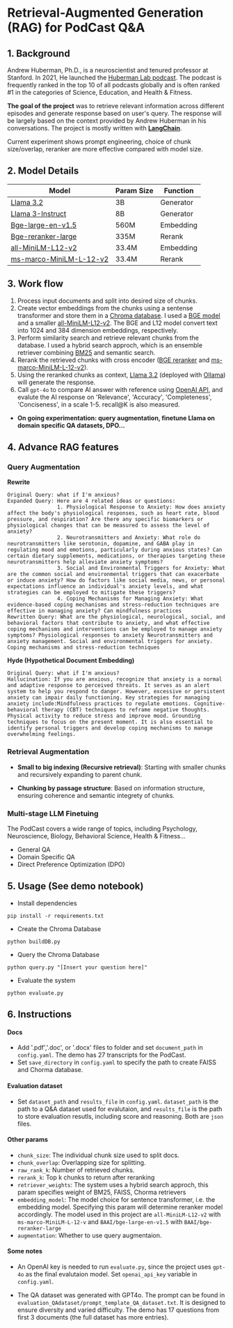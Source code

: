 # Retrieval-Augmented Generation (RAG) for PodCast Q&A
## 1. Background

Andrew Huberman, Ph.D., is a neuroscientist and tenured professor at Stanford.
In 2021, He launched the [Huberman Lab podcast](https://www.hubermanlab.com/about). The podcast is frequently ranked in the top 10 of all podcasts globally and is often ranked #1 in the categories of Science, Education, and Health & Fitness.

**The goal of the project** was to retrieve relevant information across different  episodes and generate response based on user's query. The response will be  largely based on the context provided by Andrew Huberman in his conversations. The project is mostly written with [**LangChain**](https://www.langchain.com/).

Current experiment shows prompt engineering, choice of chunk size/overlap, reranker are more effective compared with model size.
## 2. Model Details
| Model             | Param Size    | Function |
| ----------------- | ------------  | ------- |
|  [Llama 3.2](https://ollama.com/library/llama3.2)       | 3B             |Generator      
|  [Llama 3-Instruct](https://ollama.com/library/llama3)   | 8B           |Generator    
|  [Bge-large-en-v1.5](https://huggingface.co/BAAI/bge-large-en-v1.5)  | 560M    |Embedding  
|  [Bge-reranker-large](https://huggingface.co/BAAI/bge-reranker-large) |335M     |Rerank  
|  [all-MiniLM-L12-v2](https://huggingface.co/sentence-transformers/all-MiniLM-L12-v2)       | 33.4M   |Embedding 
| [ms-marco-MiniLM-L-12-v2](https://huggingface.co/cross-encoder/ms-marco-MiniLM-L-12-v2)  | 33.4M   |Rerank    


## 3. Work flow
1. Process input documents and split into desired size of chunks.
2. Create vector embeddings from the chunks using a sentense transformer and store them in a [Chroma database](https://github.com/chroma-core/chroma). I used a [BGE model](https://github.com/FlagOpen/FlagEmbedding/tree/master) and a smaller [all-MiniLM-L12-v2](https://huggingface.co/sentence-transformers/all-MiniLM-L12-v2). The BGE and L12 model convert text into  1024 and 384 dimension embeddings, respectively. 
3. Perform similarity search and retrieve relevant chunks from the database. I used a hybrid search approch, which is an ensemble retriever combining [BM25](https://python.langchain.com/docs/integrations/retrievers/bm25/) and semantic search.
4. Rerank the retrieved chunks with cross encoder ([BGE reranker](https://huggingface.co/BAAI/bge-reranker-large) and [ms-marco-MiniLM-L-12-v2](https://huggingface.co/cross-encoder/ms-marco-MiniLM-L-12-v2)).
5. Using the reranked chunks as context, [Llama 3.2](https://ollama.com/library/llama3.2) (deployed with [Ollama](https://github.com/ollama/ollama)) will generate the response.
6. Call `gpt-4o` to compare AI answer with reference using [OpenAI API](https://openai.com/index/openai-api/), and evalute the AI response on 'Relevance', 'Accuracy', 'Completeness', 'Conciseness', in a scale 1-5. recall@K is also measured.
- **On going experimentation: query augmentation, finetune Llama on domain specific QA datasets, DPO...**


## 4. Advance RAG features
### Query Augmentation

**Rewrite**
```
Original Query: what if I'm anxious?
Expanded Query: Here are 4 related ideas or questions:
                1. Physiological Response to Anxiety: How does anxiety affect the body's physiological responses, such as heart rate, blood pressure, and respiration? Are there any specific biomarkers or physiological changes that can be measured to assess the level of anxiety?
                2. Neurotransmitters and Anxiety: What role do neurotransmitters like serotonin, dopamine, and GABA play in regulating mood and emotions, particularly during anxious states? Can certain dietary supplements, medications, or therapies targeting these neurotransmitters help alleviate anxiety symptoms?
                3. Social and Environmental Triggers for Anxiety: What are the common social and environmental triggers that can exacerbate or induce anxiety? How do factors like social media, news, or personal expectations influence an individual's anxiety levels, and what strategies can be employed to mitigate these triggers?
                4. Coping Mechanisms for Managing Anxiety: What evidence-based coping mechanisms and stress-reduction techniques are effective in managing anxiety? Can mindfulness practices
Rewritten Query: What are the physiological, neurological, social, and behavioral factors that contribute to anxiety, and what effective coping mechanisms and interventions can be employed to manage anxiety symptoms? Physiological responses to anxiety Neurotransmitters and anxiety management. Social and environmental triggers for anxiety. Coping mechanisms and stress-reduction techniques
```
**Hyde (Hypothetical Document Embedding)**
```
Original Query: what if I'm anxious?
Hallucination: If you are anxious, recognize that anxiety is a normal and adaptive response to perceived threats. It serves as an alert system to help you respond to danger. However, excessive or persistent anxiety can impair daily functioning. Key strategies for managing anxiety include:Mindfulness practices to regulate emotions. Cognitive-behavioral therapy (CBT) techniques to reframe negative thoughts. Physical activity to reduce stress and improve mood. Grounding techniques to focus on the present moment. It is also essential to identify personal triggers and develop coping mechanisms to manage overwhelming feelings.
```
### Retrieval Augmentation
* **Small to big indexing (Recursive retrieval)**: Starting with smaller chunks and recursively expanding to parent chunk.

* **Chunking by passage structure**:
Based on information structure, ensuring coherence and semantic integrety of chunks. 

### Multi-stage LLM Finetuing 
The PodCast covers a wide range of topics, including Psychology, Neuroscience, Biology, Behavioral Science, Health & Fitness... 
* General QA
* Domain Specific QA
* Direct Preference Optimization (DPO)
## 5. Usage (See demo notebook)

* Install dependencies
```
pip install -r requirements.txt
```
* Create the Chroma Database
```
python buildDB.py
```
* Query the Chroma Database
```
python query.py "[Insert your question here]"
```
* Evaluate the system
```
python evaluate.py
``` 

## 6. Instructions
#### Docs
* Add '.pdf','.doc', or '.docx' files to folder and set `document_path` in `config.yaml`. The demo has 27 transcripts for the PodCast.
* Set `save_directory` in `config.yaml` to specify the path to create FAISS and Chorma database. 
#### Evaluation dataset
* Set `dataset_path` and `results_file` in `config.yaml`. `dataset_path` is the path to a Q&A dataset used for evalutaion, and `results_file` is the path to store evaluation  resutls, including score and reasoning. Both are `json` files.
#### Other params
* `chunk_size`: The individual chunk size used to split docs.
* `chunk_overlap`: Overlapping size for splitting.
* `raw_rank_k`: Number of retrieved chunks.
* `rerank_k`: Top k chunks to return after reranking
* `retriever_weights`: The system uses a hybrid search approch, this param specifies weight of  BM25, FAISS, Chorma retrievers
* `embedding_model`: The model choice for sentence transformer, i.e. the embedding model. Specifying this param will determine  reranker model accordingly. The model used in this project are `all-MiniLM-L12-v2` with `ms-marco-MiniLM-L-12-v` and `BAAI/bge-large-en-v1.5` with `BAAI/bge-reranker-large`
* `augmentation`: Whether to use query augmentaion. 
#### Some notes
* An OpenAI key is needed to run `evaluate.py`, since the project uses `gpt-4o` as the final evalutaion model.
Set `openai_api_key` variable  in  `config.yaml`. 

* The QA dataset was generated with GPT4o. The prompt can be found in `evaluation_QAdataset/prompt_template_QA_dataset.txt`. It is designed to ensure diversity and varied difficulty. The demo has 17 questions from first 3 documents (the full dataset has more entries).
